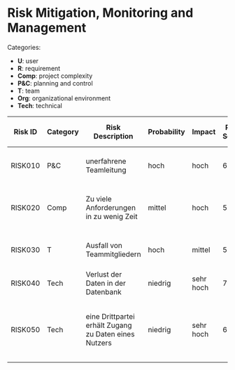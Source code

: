 
# Risk Mitigation, Monitoring and Management

Categories:
- **U**: user
- **R**: requirement
- **Comp**: project complexity
- **P&C**: planning and control
- **T**: team
- **Org**: organizational environment
- **Tech**: technical

| Risk ID | Category | Risk Description                                      | Probability | Impact    | Risk Score | Mitigation Strategy                                                       | Indicator                                                                                                               | Contingency Plan                         | Responsible                              | Status | Last modified date |
| ------- | -------- | ----------------------------------------------------- | ----------- | --------- | ---------- | ------------------------------------------------------------------------- | ----------------------------------------------------------------------------------------------------------------------- | ---------------------------------------- | ---------------------------------------- | ------ | ------------------ |
| RISK010 | P&C      | unerfahrene Teamleitung                               | hoch        | hoch      | 6          | Teamleiterweiterbildung und Managementunterstützung                       | nicht eingehaltene Deadlines, ungleiche Aufgabenverteilung                                                              | Teamleitung durch Erfahrenen ersetzen    | Management                               | offen  | 2024.04.16         |
| RISK020 | Comp     | Zu viele Anforderungen in zu wenig Zeit               | mittel      | hoch      | 5          | Anforderungen anpassen und/oder Zeitraum verlängern                       | voraussichtliche Nichtfertigstellung bis zur Deadline                                                                   | Anforderungen reduzieren                 | Product Owner / Management / Teamleitung | offen  | 2024.04.16         |
| RISK030 | T        | Ausfall von Teammitgliedern                           | hoch        | mittel    | 5          | Pufferzeit allokieren, in der Teamkollegen die Aufgaben übernehmen können | Anzahl der Teammitglieder ist weniger als sonst                                                                         | Aufgaben streichen / Deadline verlängern | Teamleitung / Management                 | offen  | 2024.04.16         |
| RISK040 | Tech     | Verlust der Daten in der Datenbank                    | niedrig     | sehr hoch | 7          | regelmäßige Backups der Datenbank                                         | Datenbank liefert keine/fehlerhafte Daten                                                                               | Datenbankbackup einspielen               | Team                                     | offen  | 2024.04.16         |
| RISK050 | Tech     | eine Drittpartei erhält Zugang zu Daten eines Nutzers | niedrig     | sehr hoch | 6          | regelmäßige Erneuerung der Auth Daten (login token)                       | einzelne Benutzer beschweren sich über fehlerhafte Daten / Zugriff auf Benutzerdaten von einem neuen, unbekannten Gerät | Benutzer auf allen Geräten abmelden      | Team                                     | offen  | 2024.04.16         |
